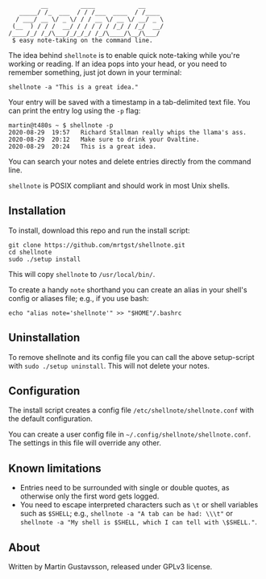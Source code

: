 	         __         ____            __
	   _____/ /_  ___  / / /___  ____  / /____
	  / ___/ __ \/ _ \/ / / __ \/ __ \/ __/ _ \
	 (__  ) / / /  __/ / / / / / /_/ / /_/  __/
	/____/_/ /_/\___/_/_/_/ /_/\____/\__/\___/
	 $ easy note-taking on the command line.

The idea behind `shellnote` is to enable quick note-taking while you're working or reading. If an idea pops into your head, or you need to remember something, just jot down in your terminal:

`shellnote -a "This is a great idea."`

Your entry will be saved with a timestamp in a tab-delimited text file. You can print the entry log using the `-p` flag:

	martin@t480s ~ $ shellnote -p
	2020-08-29  19:57	Richard Stallman really whips the llama's ass.
	2020-08-29  20:12	Make sure to drink your Ovaltine.
	2020-08-29  20:24	This is a great idea.

You can search your notes and delete entries directly from the command line.

`shellnote` is POSIX compliant and should work in most Unix shells.

## Installation

To install, download this repo and run the install script: 

```
git clone https://github.com/mrtgst/shellnote.git
cd shellnote
sudo ./setup install
``` 

This will copy `shellnote` to `/usr/local/bin/`.

To create a handy `note` shorthand you can create an alias in your shell's config or aliases file; e.g., if you use bash:

```
echo "alias note='shellnote'" >> "$HOME"/.bashrc
```

## Uninstallation

To remove shellnote and its config file you can call the above setup-script with `sudo ./setup uninstall`. This will not delete your notes.

## Configuration

The install script creates a config file `/etc/shellnote/shellnote.conf` with the default configuration. 

You can create a user config file in `~/.config/shellnote/shellnote.conf`. The settings in this file will override any other.

## Known limitations 

* Entries need to be surrounded with single or double quotes, as otherwise only the first word gets logged.
* You need to escape interpreted characters such as `\t` or shell variables such as `$SHELL`; e.g., `shellnote -a "A tab can be had: \\\t"` or `shellnote -a "My shell is $SHELL, which I can tell with \$SHELL."`.

## About
Written by Martin Gustavsson, released under GPLv3 license. 
